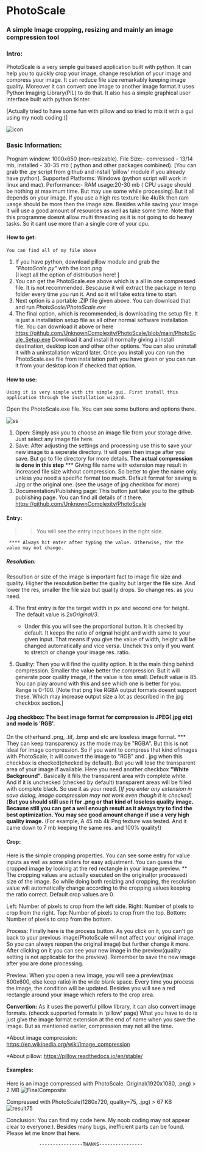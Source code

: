 
# PhotoScale
### A simple Image cropping, resizing and mainly an image compression tool

### Intro:

PhotoScale is a very simple gui based application built with python. It can help you to quickly crop your image,
change resolution of your image and compress your image. It can reduce file size remarkably keeping image quality.
Moreover it can convert one image to another image format.It uses Python Imaging Library(PIL) to do that. 
It also has a simple graphical user interface built with python tkinter.

[Actually tried to have some fun with pillow and so tried to mix it with a gui using my noob coding:)]

![icon](https://user-images.githubusercontent.com/80115356/116779198-ad0c1a80-aa96-11eb-8f6b-f11de399bace.png)


### Basic Information:
Program window: 1000x650 (non-resizable).
File Size:- comressed - 13/14 mb, installed - 30-35 mb ( python and other packages combined).
[You can grab the .py script from github and install 'pillow' module if you already have python].
Supported Platforms: Windows (python script will work in linux and mac).
Performance:- RAM usage:20-30 mb ( CPU usage should be nothing at maximum time. But may use some while processing).But it all depends on your image.
If you use a high res texture like 4k/8k then ram uasge should be more then the image size. Besides while saving your image it will use a good amount of resources
as well as take some time. Note that this programme doesnt allow multi threading as it is not going to do heavy tasks. So it cant use more than a single core of your cpu.

#### How to get:
	You can find all of my file above
1. If you have python, download pillow module and grab the *"PhotoScale.py"* with the icon.png	
	[I kept all the option of distribution here! ]
2. You can get the PhotoScale.exe above which is a all in one compressed file. It is not recommended.
   Bescause it will extract the package in temp folder every time you run it. And so it will take extra time to start.
3. Next option is a portable .ZIP file given above. You can download that and run *PhotoScale/PhotoScale.exe*
4. The final option, which is recommended, is downloading the setup file. It is just a installation setup file as 
   all other normal software installation file. You can download it above or here https://github.com/UnknownComplexity/PhotoScale/blob/main/PhotoScale_Setup.exe
   Download it and install it normally giving a install destination, desktop icon and other other options. You can also uninstall it with a uninstallation wizard later.
   Once you install you can run the PhotoScale.exe file from installation path you have given or you can run it from your desktop icon if checked that option.

#### How to use:
	Using it is very simple with its simple gui. First install this application through the installation wizard.
Open the PhotoScale.exe file. You can see some buttons and options there.

![ss](https://user-images.githubusercontent.com/80115356/116779210-c0b78100-aa96-11eb-8ac8-bd60128dfaad.jpg)

1. Open: Simply ask you to choose an image file from your storage drive. Just select any image file here.
2. Save: After adjusting the settings and processing use this to save your new image to a seperate directory. It will open then image after you save.
	But go to file directory for more details. 
	**The actual compression is done in this step**
	*** Giving file name with extension may result in increased file size without compression. So better to give the name only,
unless you need a specific format too much. Default format for saving is Jpg or the original one. (see the usage of jpg checkbox for more)
3. Documentation/Publishing page: This button just take you to the github publishing page. You can find all details of it there.
		https://github.com/UnknownComplexity/PhotoScale
#### Entry:
>> You will see the entry input boxes in the right side.

	 **** Always hit enter after typing the value. Otherwise, the the value may not change.

##### Resolution:
Resoultion or size of the image is important fact to image file size and quality. Higher the resoulution better the quality
but larger the file size. And lower the res, smaller the file size but quality drops. So change res. as you need.

4. The first entry is for the target width in px and second one for height. The default value is *2xOriginal/3*. 
	* Under this you will see the proportional button. It is checked by default. It keeps the ratio of orignal height and width same
	to your given input. That means if you give the value of width, height will be changed automatically and vice versa.
	Unchek this only if you want to stretch or change your image res. ratio.

5. Quality: Then you will find the quality option. It is the main thing behind compression. Smaller the value better the compression.
But it will generate poor quality image, if the value is too small. Default value is 85. You can play around with this and see which one is 
better for you. Range is 0-100.
   	[Note that png like RGBA output formats doesnt support these. Which may increase output size a lot as described in the jpg checkbox section.]
#### Jpg checkbox: The best image format for compression is JPEG(.jpg etc) and mode is 'RGB'.
On the otherhand .png, .tif, .bmp and etc are loseless image format. *** They can keep transparency as the mode may be "RGBA".
But this is not ideal for image compression. So if you want to compress that kind ofimages with PhotoScale, it will convert the image to "RGB" and .
jpg when this checkbox is checked(checked by default). But you will lose the transparent area of your image if available.
Here you need another checkbox **"White Background"**. Basically it fills the transparent area with complete white.
And if it is unchecked (checked by default) transparent areas will be filled with complete black. So use it as your need.
		[*If you enter any extension in save dialog, image compression may not work even though it is checked*]
{**But you should still use it for .png or that kind of loseless quality image. Because still you can get a well enough result as it always try to find the best optimization.
You may see good amount change if use a very high quality image.** (For example, A 45 mb 4k Png texture was tested. 
And it came down to 7 mb keeping the same res. and 100% quality!}

#### Crop:
Here is the simple cropping properties. You can see some entry for value inputs as well as some sliders for easy adjustment. You can guess the 
cropped image by looking at the red rectangle in your image preview. 
	** The cropping values are actually executed on the original(or processed) size of the image. So while doing both resizing and cropping,
	   the resolution value will automatically change according to the cropping values keeping the ratio correct. Default crop values are 0.

Left: Number of pixels to crop from the left side.
Right: Number of pixels to crop from the right.
Top: Number of pixels to crop from the top.
Bottom: Number of pixels to crop from the bottom.

Process: Finally here is the process button. As you click on it, you can't go back to your previous image(PhotoScale will not affect your original image.
So you can always reopen the original image) but further change it more. After clicking on it you can see your new image in the preview(quality setting
is not applicable for the preview). Remember to save the new image after you are done processing.

Preview: When you open a new image, you will see a preview(max 800x600, else keep ratio) in the wide blank space.
Every time you process the image, the condition will be updated. Besides you will see a red rectangle around your image which refers to the crop area.

**Convertion:**
As it uses the powerful pillow library, it can also convert image formats. (checck supported formats in 'pillow' page)
What you have to do is just give the image format extension at the end of name when you save the image. But as mentioned earlier, compression may not all the time.

*About image compression: 
https://en.wikipedia.org/wiki/Image_compression

*About pillow:
https://pillow.readthedocs.io/en/stable/


#### Examples:
Here is an image compressed with PhotoScale.
Original(1920x1080, .png) > 2 MB
![FinalComposite](https://user-images.githubusercontent.com/80115356/116779821-691b1480-aa9a-11eb-8733-e3c1dc07dd8f.png)

Compressed with PhotoScale(1280x720, quality=75, .jpg) > 67 KB
![result75](https://user-images.githubusercontent.com/80115356/116779847-94056880-aa9a-11eb-9992-697b73893a6c.jpg)


Conclusion: You can find my code here. My noob coding may not appear clear to everyone:). Besides many bugs, inefficient parts can be found.
Please let me know that here.


				----------------THANKS----------------
